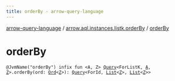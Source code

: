 ```yaml
---
title: orderBy - arrow-query-language
---
```


[arrow-query-language](../index.html) / [arrow.aql.instances.listk.orderBy](index.html) / [orderBy](./order-by.html)

# orderBy

`@JvmName("orderBy") infix fun <A, Z> `[`Query`](../arrow.aql/-query/index.html)`<ForListK, `[`A`](order-by.html#A)`, `[`Z`](order-by.html#Z)`>.orderBy(ord: `[`Ord`](../arrow.aql/-ord/index.html)`<`[`Z`](order-by.html#Z)`>): `[`Query`](../arrow.aql/-query/index.html)`<ForId, `[`List`](https://kotlinlang.org/api/latest/jvm/stdlib/kotlin.collections/-list/index.html)`<`[`Z`](order-by.html#Z)`>, `[`List`](https://kotlinlang.org/api/latest/jvm/stdlib/kotlin.collections/-list/index.html)`<`[`Z`](order-by.html#Z)`>>`